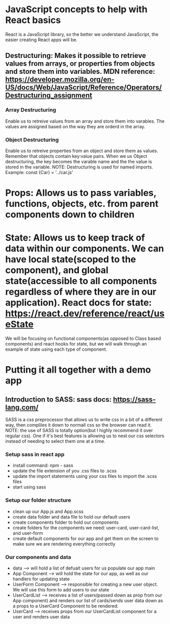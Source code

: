 <!-- Week 14 React Fundamentals: Props, State, Lifecycle Methods -->

# JavaScript concepts to help with React basics

React is a JavaScript library, so the better we understand JavaScript, the easier creating React apps will be.

## Destructuring: Makes it possible to retrieve values from arrays, or properties from objects and store them into variables. MDN reference: https://developer.mozilla.org/en-US/docs/Web/JavaScript/Reference/Operators/Destructuring_assignment

### Array Destructuring

Enable us to retreive values from an array and store them into varables. The values are assigned based on the way they are orderd in the array.

### Object Destructuring

Enable us to retreive properties from an object and store them as values. Remember that objects contain key:value pairs. When we us Object destructuring, the key becomes the varable name and the the value is stored in the variable. NOTE: Destructuring is used for named imports. Example: const {Car} = '../car.js'

# Props: Allows us to pass variables, functions, objects, etc. from parent components down to children

# State: Allows us to keep track of data within our components. We can have local state(scoped to the component), and global state(accessible to all components regardless of where they are in our application). React docs for state: https://react.dev/reference/react/useState

We will be focusing on functional components(as opposed to Class based components) and react hooks for state, but we will walk through an example of state using each type of component.

# Putting it all together with a demo app

## Introduction to SASS: sass docs: https://sass-lang.com/

SASS is a css preprocessor that allows us to write css in a bit of a different way, then compliles it down to normall css so the browser can read it.
NOTE: the use of SASS is totally option(but I highly recommend it over regular css). One if it's best features is allowing us to nest our css selectors instead of needing to select them one at a time.

### Setup sass in react app

- install command: npm - sass
- update the file extension of you .css files to .scss
- update the import statements using your css files to import the .scss files
- start using sass

### Setup our folder structure

- clean up our App.js and App.scss
- create data folder and data file to hold our default users
- create components folder to hold our components
- create folders for the components we need: user-card, user-card-list, and user-form
- create default components for our app and get them on the screen to make sure we are rendering everything correctly

### Our components and data

- data --> will hold a list of defualt users for us populate our app main
- App Component --> will hold the state for our app, as well as our handlers for updating state
- UserForm Component --> responsible for creating a new user object. We will use this form to add users to our state
- UserCardList --> receives a list of users(passed down as prop from our App component) and renders our list of cards/sends user data down as a props to a UserCard Component to be rendered.
- UserCard --> receives props from our UserCardList component for a user and renders user data
